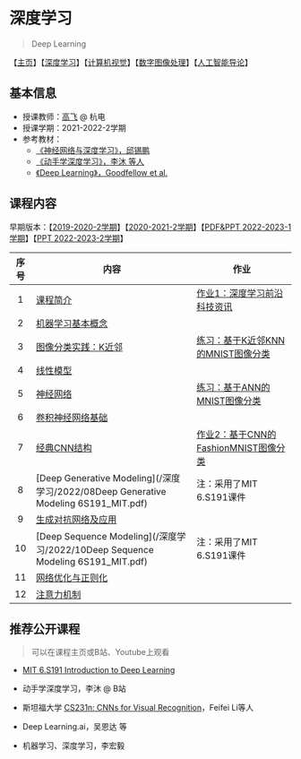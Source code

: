 # 深度学习

> Deep Learning

【[主页](https://aiart.live/courses/)】【[深度学习](https://aiart.live/courses/dl.html)】【[计算机视觉](https://aiart.live/courses/cv.html)】【[数字图像处理](https://aiart.live/courses/dip.html)】【[人工智能导论](https://aiart.live/courses/intro2ai.html)】

## 基本信息

- 授课教师：[高飞](http://aiart.live) @ 杭电
- 授课学期：2021-2022-2学期
- 参考教材：
  - [《神经网络与深度学习》，邱锡鹏](https://nndl.github.io/)
  - [《动手学深度学习》，李沐 等人 ](https://d2l.ai/ )
  - [《Deep Learning》，Goodfellow et al.](https://www.deeplearningbook.org/) 

## 课程内容

早期版本：【[2019-2020-2学期](%E6%B7%B1%E5%BA%A6%E5%AD%A6%E4%B9%A0/2021)】【[2020-2021-2学期](%E6%B7%B1%E5%BA%A6%E5%AD%A6%E4%B9%A0/2021)】【[PDF&PPT 2022-2023-1学期](https://drive.google.com/file/d/127NZl8Vzs4KnqWlgOs73ABtBD_UnT-Vd/view?usp=sharing)】【[PPT 2022-2023-2学期](https://drive.google.com/file/d/1ApC7AewwzWdOqWsodKIcDCgJ9zfvm6pY/view?usp=share_link)】

| 序号  | 内容                                                                             | 作业                                                       |
|:---:| ------------------------------------------------------------------------------ | -------------------------------------------------------- |
| 1   | [课程简介](/深度学习/2022/01绪论.pdf)                                                     | [作业1：深度学习前沿科技资讯](/深度学习/dl-assignment4-TechNews.md)        |
| 2   | [机器学习基本概念](/深度学习/2022/02机器学习基本概念.pdf)                                           |                                                          |
| 3   | [图像分类实践：K近邻](/深度学习/2022/03图像分类实践.pdf)                                           | [练习：基于K近邻KNN的MNIST图像分类](/深度学习/dl-assignment1-knn.md)      |
| 4   | [线性模型](/深度学习/2022/04线性模型.pdf)                                                   |                                                          |
| 5   | [神经网络](/深度学习/2022/05神经网络.pdf)                                                   | [练习：基于ANN的MNIST图像分类](/深度学习/dl-assignment2-ann.md)         |
| 6   | [卷积神经网络基础](/深度学习/2022/06卷积神经网络.pdf)                                             |                                                          |
| 7   | [经典CNN结构](/深度学习/2022/07经典CNN结构.pdf)                                             | [作业2：基于CNN的FashionMNIST图像分类](/深度学习/dl-assignment3-cnn.md) |
| 8   | [Deep Generative Modeling](/深度学习/2022/08Deep Generative Modeling 6S191_MIT.pdf) | 注：采用了MIT 6.S191课件                                        |
| 9   | [生成对抗网络及应用](/深度学习/2021/09生成对抗网络及其应用.pdf)                                        |                                                          |
| 10  | [Deep Sequence Modeling](/深度学习/2022/10Deep Sequence Modeling 6S191_MIT.pdf)     | 注：采用了MIT 6.S191课件                                        |
| 11  | [网络优化与正则化](/深度学习/2022/11网络优化与正则化.pdf)                                           |                                                          |
| 12  | [注意力机制](/深度学习/2022/12注意力机制.pdf)                                                 |                                                          |

## 推荐公开课程

> 可以在课程主页或B站、Youtube上观看

- [MIT 6.S191 Introduction to Deep Learning](http://introtodeeplearning.com/)

- 动手学深度学习，李沐 @ B站

- 斯坦福大学 [CS231n: CNNs for Visual Recognition](http://cs231n.stanford.edu/)，Feifei Li等人

- Deep Learning.ai，吴恩达 等

- 机器学习、深度学习，李宏毅
  
  ​
